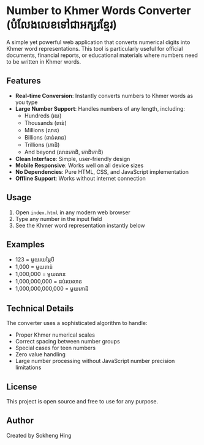 # Number to Khmer Words Converter (បំលែងលេខទៅជាអក្សរខ្មែរ)

A simple yet powerful web application that converts numerical digits into Khmer word representations. This tool is particularly useful for official documents, financial reports, or educational materials where numbers need to be written in Khmer words.

## Features

- **Real-time Conversion**: Instantly converts numbers to Khmer words as you type
- **Large Number Support**: Handles numbers of any length, including:
  - Hundreds (រយ)
  - Thousands (ពាន់)
  - Millions (លាន)
  - Billions (ពាន់លាន)
  - Trillions (កោដិ)
  - And beyond (លានកោដិ, កោដិកោដិ)
- **Clean Interface**: Simple, user-friendly design
- **Mobile Responsive**: Works well on all device sizes
- **No Dependencies**: Pure HTML, CSS, and JavaScript implementation
- **Offline Support**: Works without internet connection

## Usage

1. Open `index.html` in any modern web browser
2. Type any number in the input field
3. See the Khmer word representation instantly below

## Examples

- 123 = មួយរយម្ភៃបី
- 1,000 = មួយពាន់
- 1,000,000 = មួយលាន
- 1,000,000,000 = ដប់រយលាន
- 1,000,000,000,000 = មួយកោដិ

## Technical Details

The converter uses a sophisticated algorithm to handle:
- Proper Khmer numerical scales
- Correct spacing between number groups
- Special cases for teen numbers
- Zero value handling
- Large number processing without JavaScript number precision limitations

## License

This project is open source and free to use for any purpose.

## Author

Created by Sokheng Hing
